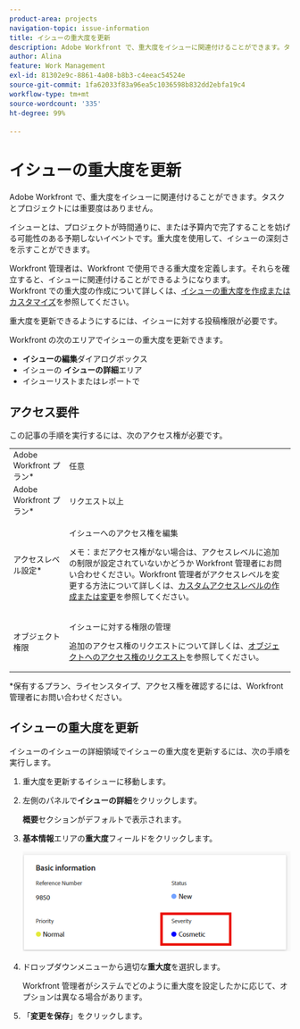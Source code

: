 ```yaml
---
product-area: projects
navigation-topic: issue-information
title: イシューの重大度を更新
description: Adobe Workfront で、重大度をイシューに関連付けることができます。タスクとプロジェクトには重要度はありません。
author: Alina
feature: Work Management
exl-id: 81302e9c-8861-4a08-b8b3-c4eeac54524e
source-git-commit: 1fa62033f83a96ea5c1036598b832dd2ebfa19c4
workflow-type: tm+mt
source-wordcount: '335'
ht-degree: 99%

---
```


# イシューの重大度を更新

Adobe Workfront で、重大度をイシューに関連付けることができます。タスクとプロジェクトには重要度はありません。

イシューとは、プロジェクトが時間通りに、または予算内で完了することを妨げる可能性のある予期しないイベントです。重大度を使用して、イシューの深刻さを示すことができます。 

Workfront 管理者は、Workfront で使用できる重大度を定義します。それらを確立すると、イシューに関連付けることができるようになります。\
Workfront での重大度の作成について詳しくは、[イシューの重大度を作成またはカスタマイズ](../../../administration-and-setup/customize-workfront/creating-custom-status-and-priority-labels/create-customize-issue-severities.md)を参照してください。

重大度を更新できるようにするには、イシューに対する投稿権限が必要です。 

Workfront の次のエリアでイシューの重大度を更新できます。

* **イシューの編集**&#x200B;ダイアログボックス
* イシューの **イシューの詳細**&#x200B;エリア
* イシューリストまたはレポートで

## アクセス要件

この記事の手順を実行するには、次のアクセス権が必要です。

<table style="table-layout:auto"> 
 <col> 
 <col> 
 <tbody> 
  <tr> 
   <td role="rowheader">Adobe Workfront プラン*</td> 
   <td> <p>任意 </p> </td> 
  </tr> 
  <tr> 
   <td role="rowheader">Adobe Workfront プラン*</td> 
   <td> <p>リクエスト以上</p> </td> 
  </tr> 
  <tr> 
   <td role="rowheader">アクセスレベル設定*</td> 
   <td> <p>イシューへのアクセス権を編集</p> <p>メモ：まだアクセス権がない場合は、アクセスレベルに追加の制限が設定されていないかどうか Workfront 管理者にお問い合わせください。Workfront 管理者がアクセスレベルを変更する方法について詳しくは、<a href="../../../administration-and-setup/add-users/configure-and-grant-access/create-modify-access-levels.md" class="MCXref xref">カスタムアクセスレベルの作成または変更</a>を参照してください。</p> </td> 
  </tr> 
  <tr> 
   <td role="rowheader">オブジェクト権限</td> 
   <td> <p>イシューに対する権限の管理</p> <p>追加のアクセス権のリクエストについて詳しくは、<a href="../../../workfront-basics/grant-and-request-access-to-objects/request-access.md" class="MCXref xref">オブジェクトへのアクセス権のリクエスト</a>を参照してください。</p> </td> 
  </tr> 
 </tbody> 
</table>

&#42;保有するプラン、ライセンスタイプ、アクセス権を確認するには、Workfront 管理者にお問い合わせください。

## イシューの重大度を更新

イシューのイシューの詳細領域でイシューの重大度を更新するには、次の手順を実行します。

1. 重大度を更新するイシューに移動します。
1. 左側のパネルで&#x200B;**イシューの詳細**&#x200B;をクリックします。

   **概要**&#x200B;セクションがデフォルトで表示されます。

1. **基本情報**&#x200B;エリアの&#x200B;**重大度**&#x200B;フィールドをクリックします。

   ![&#x200B; 問題の重大度 &#x200B;](assets/issue-severity-field.png)

1. ドロップダウンメニューから適切な&#x200B;**重大度**&#x200B;を選択します。

   Workfront 管理者がシステムでどのように重大度を設定したかに応じて、オプションは異なる場合があります。

1. 「**変更を保存**」をクリックします。
